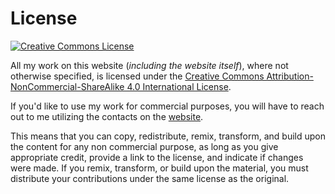 

# License

<a rel="license" href="http://creativecommons.org/licenses/by-nc-sa/4.0/"><img alt="Creative Commons License" style="border-width:0" src="https://i.creativecommons.org/l/by-nc-sa/4.0/88x31.png" /></a><br />

All my work on this website (*including the website itself*), where not otherwise specified, is licensed under the <a rel="license" href="http://creativecommons.org/licenses/by-nc-sa/4.0/">Creative Commons Attribution-NonCommercial-ShareAlike 4.0 International License</a>.

If you'd like to use my work for commercial purposes, you will have to reach out to me utilizing the contacts on the [website](https://adamseewald.cc).

This means that you can copy, redistribute, remix, transform, and build upon the content for any non commercial purpose, as long as you give appropriate credit, provide a link to the license, and indicate if changes were made. If you remix, transform, or build upon the material, you must distribute your contributions under the same license as the original.

